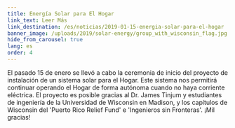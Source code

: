 ```yaml
---
title: Energía Solar para El Hogar
link_text: Leer Más
link_destination: /es/noticias/2019-01-15-energia-solar-para-el-hogar
banner_image: /uploads/2019/solar-energy/group_with_wisconsin_flag.jpg
hide_from_carousel: true
lang: es
order: 4
---
```

El pasado 15 de enero se llevó a cabo la ceremonia de inicio del proyecto de instalación de un sistema solar para el Hogar. Este sistema nos permitirá continuar operando el Hogar de forma autónoma cuando no haya corriente eléctrica. El proyecto es posible gracias al Dr. James Tinjum y estudiantes de ingeniería de la Universidad de Wisconsin en Madison, y los capítulos de Wisconsin del 'Puerto Rico Relief Fund' e 'Ingenieros sin Fronteras'. ¡Mil gracias!
